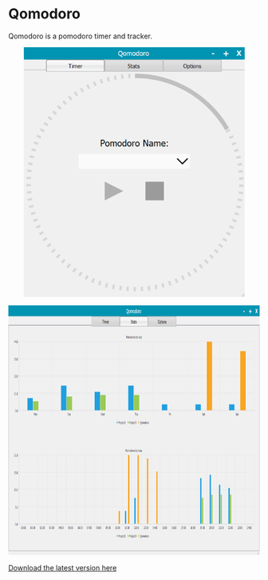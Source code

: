 # Qomodoro

Qomodoro is a pomodoro timer and tracker. 


<p align="center">
  <img width="443" height="500" src="otherResources/readmeGif.gif">
</p>

<p align="center">
  <img width="875" height="500" src="otherResources/screenshot1.png">
</p>

[Download the latest version here](https://github.com/mayuso/JMarkPad/releases)
